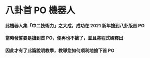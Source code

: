 # 八卦首 PO 機器人

#### 此機器人集「中二技術力」之大成，成功在 2021 新年搶到八卦版首 PO
#### 當時發誓要是搶到首 PO，便再也不搶了，並且將程式碼釋出
#### 因此才有了此篇說明教學，教導您如何順利地搶下首 PO